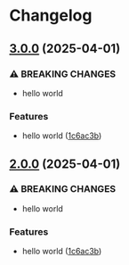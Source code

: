 # Changelog

## [3.0.0](https://github.com/kalosisz/node-rel/compare/rel-v2.0.0...rel-v3.0.0) (2025-04-01)


### ⚠ BREAKING CHANGES

* hello world

### Features

* hello world ([1c6ac3b](https://github.com/kalosisz/node-rel/commit/1c6ac3baec0eb5aa6572f887a4e0fa5ac4842efb))

## [2.0.0](https://github.com/kalosisz/node-rel/compare/rel-v1.0.0...rel-v2.0.0) (2025-04-01)


### ⚠ BREAKING CHANGES

* hello world

### Features

* hello world ([1c6ac3b](https://github.com/kalosisz/node-rel/commit/1c6ac3baec0eb5aa6572f887a4e0fa5ac4842efb))

